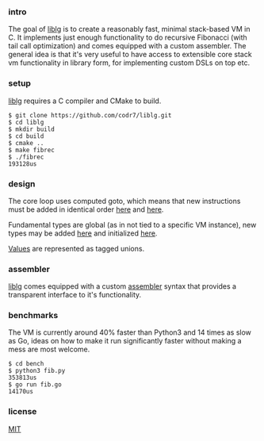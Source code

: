 ### intro
The goal of [liblg](https://github.com/codr7/liblg) is to create a reasonably fast, minimal stack-based VM in C. It implements just enough functionality to do recursive Fibonacci (with tail call optimization) and comes equipped with a custom assembler. The general idea is that it's very useful to have access to extensible core stack vm functionality in library form, for implementing custom DSLs on top etc.

### setup
[liblg](https://github.com/codr7/liblg) requires a C compiler and CMake to build.

```
$ git clone https://github.com/codr7/liblg.git
$ cd liblg
$ mkdir build
$ cd build
$ cmake ..
$ make fibrec
$ ./fibrec
193128us
```

### design
The core loop uses computed goto, which means that new instructions must be added in identical order [here](https://github.com/codr7/liblg/blob/master/src/lg/op.h) and [here](https://github.com/codr7/liblg/blob/master/src/lg/vm.c).

Fundamental types are global (as in not tied to a specific VM instance), new types may be added [here](https://github.com/codr7/liblg/tree/master/src/lg/types) and initialized [here](https://github.com/codr7/liblg/blob/master/src/lg/init.c).

[Values](https://github.com/codr7/liblg/blob/master/src/lg/val.h) are represented as tagged unions.

### assembler
[liblg](https://github.com/codr7/liblg) comes equipped with a custom [assembler](https://github.com/codr7/liblg/tree/master/bench/fibtail.lga) syntax that provides a transparent interface to it's functionality.

### benchmarks
The VM is currently around 40% faster than Python3 and 14 times as slow as Go, ideas on how to make it run significantly faster without making a mess are most welcome.

```
$ cd bench
$ python3 fib.py
353813us
$ go run fib.go
14170us
```

### license
[MIT](https://github.com/codr7/liblg/blob/master/LICENSE.txt)